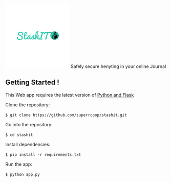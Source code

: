 <img src="/static/icons/LOGOICON.png" />
Safely secure henyting in your online Journal

Getting Started !
-------------------

This Web app requires the latest version of [Python and Flask](http://flask.pocoo.org)

Clone the repository:

`$ git clone https://github.com/superrcoop/stashit.git`

Go into the repository:

`$ cd stashit`

Install dependencies:

`$ pip install -r requirements.txt`

Run the app:

`$ python app.py`



